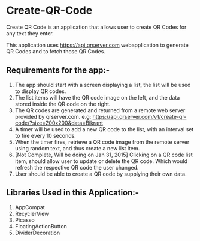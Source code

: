 # Create-QR-Code
Create QR Code is an application that allows user to create QR Codes for any text they enter.

This application uses https://api.qrserver.com webapplication to generate QR Codes and to fetch those QR Codes.

## Requirements for the app:-

1. The app should start with a screen displaying a list, the list will be used to display QR codes. 
2. The list items will have the QR code image on the left, and the data stored inside the QR code on the right. 
3. The QR codes are generated and returned from a remote web server provided by qrserver.com. e.g: 
    https://api.qrserver.com/v1/create-qr-code/?size=200x200&data=Bikrant  
4. A timer will be used to add a new QR code to the list, with an interval set to fire every 10 seconds.
5. When the timer fires, retrieve a QR code image from the remote server using random text, and thus create a new        list item.
6. [Not Complete, Will be doing on Jan 31, 2015] Clicking on a QR code list item, should allow user to update or delete the QR code. Which would refresh the respective QR code the user changed.
7. User should be able to create a QR code by supplying their own data.


## Libraries Used in this Application:-

1. AppCompat
2. RecyclerView
3. Picasso
4. FloatingActionButton
5. DividerDecoration
